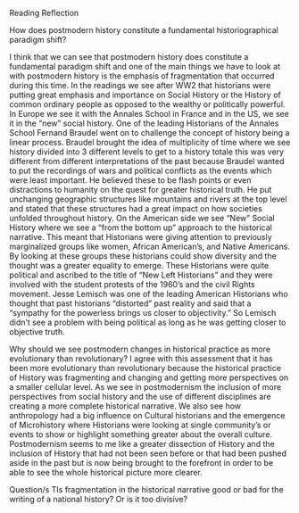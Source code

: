 Reading Reflection 

How does postmodern history constitute a fundamental historiographical   paradigm shift?

I think that we can see that postmodern history does constitute a fundamental paradigm shift and one of the main things we have to look at with postmodern history is the emphasis of fragmentation that occurred during this time. In the readings we see after WW2 that historians were putting great emphasis and importance on Social History or the History of common ordinary people as opposed to the wealthy or politically powerful. In Europe we see it with the Annales School in France and in the US, we see it in the “new” social history. One of the leading Historians of the Annales School Fernand Braudel went on to challenge the concept of history being a linear process. Braudel brought the idea of multiplicity of time where we see history divided into 3 different levels to get to a history totale this was very different from different interpretations of the past because Braudel wanted to put the recordings of wars and political conflicts as the events which were least important. He believed these to be flash points or even distractions to humanity on the quest for greater historical truth. He put unchanging geographic structures like mountains and rivers at the top level and stated that these structures had a great impact on how societies unfolded throughout history. On the American side we see “New” Social History where we see a “from the bottom up” approach to the historical narrative. This meant that Historians were giving attention to previously marginalized groups like women, African American’s, and Native Americans. By looking at these groups these historians could show diversity and the thought was a greater equality to emerge. These Historians were quite political and ascribed to the title of “New Left Historians” and they were involved with the student protests of the 1960’s and the civil Rights movement. Jesse Lemisch was one of the leading American Historians who thought that past historians “distorted” past reality and said that a “sympathy for the powerless brings us closer to objectivity.” So Lemisch didn’t see a problem with being political as long as he was getting closer to objective truth. 

Why should we see postmodern changes in historical practice as more evolutionary than revolutionary?
I agree with this assessment that it has been more evolutionary than revolutionary because the historical practice of History was fragmenting and changing and getting more perspectives on a smaller cellular level. As we see in postmodernism the inclusion of more perspectives from social history and the use of different disciplines are creating a more complete historical narrative. We also see how anthropology had a big influence on Cultural historians and the emergence of Microhistory where Historians were looking at single community’s or events to show or highlight something greater about the overall culture. Postmodernism seems to me like a greater dissection of History and the inclusion of History that had not been seen before or that had been pushed aside in the past but is now being brought to the forefront in order to be able to see the whole historical picture more clearer. 

Question/s 
TIs fragmentation in the historical narrative good or bad for the writing of a national history? Or is it too divisive? 
